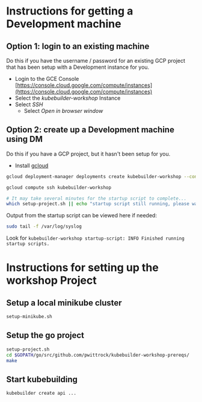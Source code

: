 # Instructions for getting a Development machine

## Option 1: login to an existing machine

Do this if you have the username / password for an existing GCP project that has been setup with a Development
instance for you.

- Login to the GCE Console [https://console.cloud.google.com/compute/instances](https://console.cloud.google.com/compute/instances)
- Select the *kubebuilder-workshop* Instance
- Select *SSH*
  - Select *Open in browser window*

## Option 2: create up a Development machine using DM

Do this if you have a GCP project, but it hasn't been setup for you.

- Install [gcloud](https://cloud.google.com/sdk/install)

```bash
gcloud deployment-manager deployments create kubebuilder-workshop --config workshop.yaml
```

```bash
gcloud compute ssh kubebuilder-workshop

# It may take several minutes for the startup script to complete...
which setup-project.sh || echo "startup script still running, please wait a minute..."
```

Output from the startup script can be viewed here if needed:

```bash
sudo tail -f /var/log/syslog
```

Look for `kubebuilder-workshop startup-script: INFO Finished running startup scripts.`

# Instructions for setting up the workshop Project

## Setup a local minikube cluster

```bash
setup-minikube.sh
```

## Setup the go project

```bash
setup-project.sh
cd $GOPATH/go/src/github.com/pwittrock/kubebuilder-workshop-prereqs/
make
```

## Start kubebuilding

```bash
kubebuilder create api ...
```